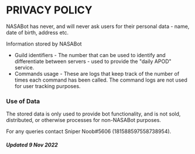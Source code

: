 # PRIVACY POLICY

NASABot has never, and will never ask users for their personal data - name, date of birth, address etc.

Information stored by NASABot
* Guild identifiers - The number that can be used to identify and differentiate between servers - used to provide the "daily APOD" service.
* Commands usage - These are logs that keep track of the number of times each command has been called. The command logs are not used for user tracking purposes.

### Use of Data
The stored data is only used to provide bot functionality, and is not sold, distributed, or otherwise processes for non-NASABot purposes.

For any queries contact Sniper Noob#5606 (181588597558738954).

##### Updated 9 Nov 2022
